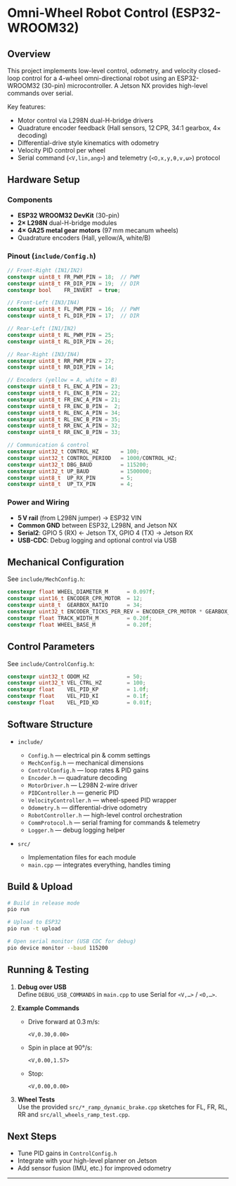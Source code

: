 # Omni-Wheel Robot Control (ESP32-WROOM32)

## Overview
This project implements low-level control, odometry, and velocity closed-loop control for a 4-wheel omni-directional robot using an ESP32-WROOM32 (30-pin) microcontroller. A Jetson NX provides high-level commands over serial.

Key features:
- Motor control via L298N dual-H-bridge drivers
- Quadrature encoder feedback (Hall sensors, 12 CPR, 34:1 gearbox, 4× decoding)
- Differential-drive style kinematics with odometry
- Velocity PID control per wheel
- Serial command (`<V,lin,ang>`) and telemetry (`<O,x,y,θ,v,ω>`) protocol

## Hardware Setup

### Components
- **ESP32 WROOM32 DevKit** (30-pin)
- **2× L298N** dual-H-bridge modules
- **4× GA25 metal gear motors** (97 mm mecanum wheels)
- Quadrature encoders (Hall, yellow/A, white/B)

### Pinout (`include/Config.h`)
```cpp
// Front-Right (IN1/IN2)
constexpr uint8_t FR_PWM_PIN = 18;  // PWM
constexpr uint8_t FR_DIR_PIN = 19;  // DIR
constexpr bool    FR_INVERT  = true;

// Front-Left (IN3/IN4)
constexpr uint8_t FL_PWM_PIN = 16;  // PWM
constexpr uint8_t FL_DIR_PIN = 17;  // DIR

// Rear-Left (IN1/IN2)
constexpr uint8_t RL_PWM_PIN = 25;
constexpr uint8_t RL_DIR_PIN = 26;

// Rear-Right (IN3/IN4)
constexpr uint8_t RR_PWM_PIN = 27;
constexpr uint8_t RR_DIR_PIN = 14;

// Encoders (yellow = A, white = B)
constexpr uint8_t FL_ENC_A_PIN = 23;
constexpr uint8_t FL_ENC_B_PIN = 22;
constexpr uint8_t FR_ENC_A_PIN = 21;
constexpr uint8_t FR_ENC_B_PIN =  2;
constexpr uint8_t RL_ENC_A_PIN = 34;
constexpr uint8_t RL_ENC_B_PIN = 35;
constexpr uint8_t RR_ENC_A_PIN = 32;
constexpr uint8_t RR_ENC_B_PIN = 33;

// Communication & control
constexpr uint32_t CONTROL_HZ       = 100;
constexpr uint32_t CONTROL_PERIOD   = 1000/CONTROL_HZ;
constexpr uint32_t DBG_BAUD         = 115200;
constexpr uint32_t UP_BAUD          = 1500000;
constexpr uint8_t  UP_RX_PIN        = 5;
constexpr uint8_t  UP_TX_PIN        = 4;
```

### Power and Wiring
- **5 V rail** (from L298N jumper) → ESP32 VIN
- **Common GND** between ESP32, L298N, and Jetson NX
- **Serial2**: GPIO 5 (RX) ← Jetson TX, GPIO 4 (TX) → Jetson RX
- **USB-CDC**: Debug logging and optional control via USB

## Mechanical Configuration

See `include/MechConfig.h`:
```cpp
constexpr float WHEEL_DIAMETER_M      = 0.097f;
constexpr uint16_t ENCODER_CPR_MOTOR  = 12;
constexpr uint8_t  GEARBOX_RATIO      = 34;
constexpr uint32_t ENCODER_TICKS_PER_REV = ENCODER_CPR_MOTOR * GEARBOX_RATIO * 4; // quadrature
constexpr float TRACK_WIDTH_M         = 0.20f;
constexpr float WHEEL_BASE_M          = 0.20f;
```

## Control Parameters

See `include/ControlConfig.h`:
```cpp
constexpr uint32_t ODOM_HZ            = 50;
constexpr uint32_t VEL_CTRL_HZ        = 100;
constexpr float    VEL_PID_KP         = 1.0f;
constexpr float    VEL_PID_KI         = 0.1f;
constexpr float    VEL_PID_KD         = 0.01f;
```

## Software Structure

- `include/`
  - `Config.h` — electrical pin & comm settings
  - `MechConfig.h` — mechanical dimensions
  - `ControlConfig.h` — loop rates & PID gains
  - `Encoder.h` — quadrature decoding
  - `MotorDriver.h` — L298N 2-wire driver
  - `PIDController.h` — generic PID
  - `VelocityController.h` — wheel-speed PID wrapper
  - `Odometry.h` — differential-drive odometry
  - `RobotController.h` — high-level control orchestration
  - `CommProtocol.h` — serial framing for commands & telemetry
  - `Logger.h` — debug logging helper

- `src/`
  - Implementation files for each module
  - `main.cpp` — integrates everything, handles timing

## Build & Upload

```bash
# Build in release mode
pio run

# Upload to ESP32
pio run -t upload

# Open serial monitor (USB CDC for debug)
pio device monitor --baud 115200
```

## Running & Testing

1. **Debug over USB**  
   Define `DEBUG_USB_COMMANDS` in `main.cpp` to use Serial for `<V,…>` / `<O,…>`.

2. **Example Commands**  
   - Drive forward at 0.3 m/s:
     ```
     <V,0.30,0.00>
     ```
   - Spin in place at 90°/s:
     ```
     <V,0.00,1.57>
     ```
   - Stop:
     ```
     <V,0.00,0.00>
     ```

3. **Wheel Tests**  
   Use the provided `src/*_ramp_dynamic_brake.cpp` sketches for FL, FR, RL, RR and `src/all_wheels_ramp_test.cpp`.

## Next Steps
- Tune PID gains in `ControlConfig.h`
- Integrate with your high-level planner on Jetson
- Add sensor fusion (IMU, etc.) for improved odometry

---


